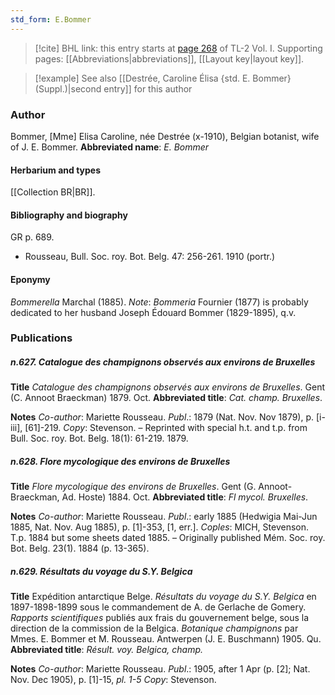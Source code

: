 ```yaml
---
std_form: E.Bommer
---
```


> [!cite] BHL link: this entry starts at [page 268](https://www.biodiversitylibrary.org/page/33120399) of TL-2 Vol. I.
> Supporting pages: [[Abbreviations|abbreviations]], [[Layout key|layout key]].

> [!example] See also [[Destrée, Caroline Élisa {std. E. Bommer} (Suppl.)|second entry]] for this author

### Author

Bommer, \[Mme\] Elisa Caroline, née Destrée (x-1910), Belgian botanist, wife of J. E. Bommer. 
**Abbreviated name**: *E. Bommer*

#### Herbarium and types

[[Collection BR|BR]].

#### Bibliography and biography

GR p. 689.
- Rousseau, Bull. Soc. roy. Bot. Belg. 47: 256-261. 1910 (portr.)

#### Eponymy

*Bommerella* Marchal (1885).
*Note*: *Bommeria* Fournier (1877) is probably dedicated to her husband Joseph Édouard Bommer (1829-1895), q.v.

### Publications

##### n.627. Catalogue des champignons observés aux environs de Bruxelles

**Title**
*Catalogue des champignons observés aux environs de Bruxelles*. Gent (C. Annoot Braeckman) 1879. Oct.
**Abbreviated title**: *Cat. champ. Bruxelles*.

**Notes**
*Co-author*: Mariette Rousseau.
*Publ*.: 1879 (Nat. Nov. Nov 1879), p. \[i-iii\], \[61\]-219. *Copy*: Stevenson. – Reprinted with special h.t. and t.p. from Bull. Soc. roy. Bot. Belg. 18(1): 61-219. 1879.

##### n.628. Flore mycologique des environs de Bruxelles

**Title**
*Flore mycologique des environs de Bruxelles*. Gent (G. Annoot-Braeckman, Ad. Hoste) 1884. Oct.
**Abbreviated title**: *Fl mycol. Bruxelles*.

**Notes**
*Co-author*: Mariette Rousseau.
*Publ*.: early 1885 (Hedwigia Mai-Jun 1885, Nat. Nov. Aug 1885), p. \[1\]-353, \[1, err.\].
*Coples*: MICH, Stevenson. T.p. 1884 but some sheets dated 1885. – Originally published Mém. Soc. roy. Bot. Belg. 23(1). 1884 (p. 13-365).

##### n.629. Résultats du voyage du S.Y. Belgica

**Title**
Expédition antarctique Belge. *Résultats du voyage du S.Y. Belgica* en 1897-1898-1899 sous le commandement de A. de Gerlache de Gomery. *Rapports scientifiques* publiés aux frais du gouvernement belge, sous la direction de la commission de la Belgica. *Botanique champignons* par Mmes. E. Bommer et M. Rousseau. Antwerpen (J. E. Buschmann) 1905. Qu.
**Abbreviated title**: *Résult. voy. Belgica, champ.*

**Notes**
*Co-author*: Mariette Rousseau.
*Publ*.: 1905, after 1 Apr (p. \[2\]; Nat. Nov. Dec 1905), p. \[1\]-15, *pl. 1-5 Copy*: Stevenson.

